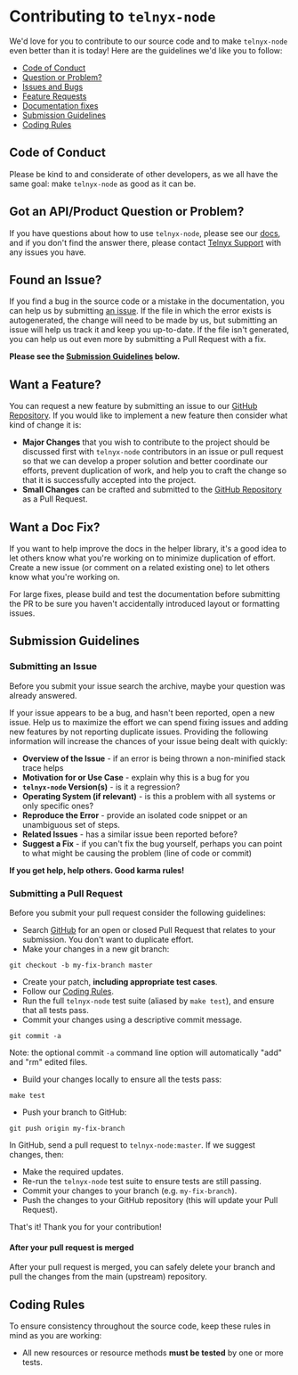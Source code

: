 # Contributing to `telnyx-node`

We'd love for you to contribute to our source code and to make `telnyx-node`
even better than it is today! Here are the guidelines we'd like you to follow:

- [Code of Conduct](#code-of-conduct)
- [Question or Problem?](#got-an-api-product-question-or-problem)
- [Issues and Bugs](#found-an-issue)
- [Feature Requests](#want-a-feature)
- [Documentation fixes](#want-a-doc-fix)
- [Submission Guidelines](#submission-guidelines)
- [Coding Rules](#coding-rules)

## Code of Conduct

Please be kind to and considerate of other developers, as we all have the same goal: make `telnyx-node` as good as
it can be.

## Got an API/Product Question or Problem?

If you have questions about how to use `telnyx-node`, please see our
[docs](./README.md), and if you don't find the answer there, please contact
[Telnyx Support](https://telnyx.com/contact-us) with any issues you have.

## Found an Issue?

If you find a bug in the source code or a mistake in the documentation, you can
help us by submitting [an issue][issue-link]. If the file in which the error
exists is autogenerated, the change will need to be made by us, but
submitting an issue will help us track it and keep you up-to-date. If the file
isn't generated, you can help us out even more by submitting a Pull Request with
a fix.

**Please see the [Submission Guidelines](#submit) below.**

## Want a Feature?

You can request a new feature by submitting an issue to our
[GitHub Repository][github]. If you would like to implement a new feature then
consider what kind of change it is:

- **Major Changes** that you wish to contribute to the project should be
  discussed first with `telnyx-node` contributors in an issue or pull request so
  that we can develop a proper solution and better coordinate our efforts,
  prevent duplication of work, and help you to craft the change so that it is
  successfully accepted into the project.
- **Small Changes** can be crafted and submitted to the
  [GitHub Repository][github] as a Pull Request.

## Want a Doc Fix?

If you want to help improve the docs in the helper library, it's a good idea to
let others know what you're working on to minimize duplication of effort. Create
a new issue (or comment on a related existing one) to let others know what
you're working on.

For large fixes, please build and test the documentation before submitting the
PR to be sure you haven't accidentally introduced layout or formatting issues.

## Submission Guidelines

### Submitting an Issue

Before you submit your issue search the archive, maybe your question was already
answered.

If your issue appears to be a bug, and hasn't been reported, open a new issue.
Help us to maximize the effort we can spend fixing issues and adding new
features by not reporting duplicate issues. Providing the following information
will increase the chances of your issue being dealt with quickly:

- **Overview of the Issue** - if an error is being thrown a non-minified stack
  trace helps
- **Motivation for or Use Case** - explain why this is a bug for you
- **`telnyx-node` Version(s)** - is it a regression?
- **Operating System (if relevant)** - is this a problem with all systems or
  only specific ones?
- **Reproduce the Error** - provide an isolated code snippet or an unambiguous
  set of steps.
- **Related Issues** - has a similar issue been reported before?
- **Suggest a Fix** - if you can't fix the bug yourself, perhaps you can point
  to what might be causing the problem (line of code or commit)

**If you get help, help others. Good karma rules!**

### Submitting a Pull Request

Before you submit your pull request consider the following guidelines:

- Search [GitHub][github] for an open or closed Pull Request that relates to
  your submission. You don't want to duplicate effort.
- Make your changes in a new git branch:

```shell
git checkout -b my-fix-branch master
```

- Create your patch, **including appropriate test cases**.
- Follow our [Coding Rules](#rules).
- Run the full `telnyx-node` test suite (aliased by `make test`), and ensure
  that all tests pass.
- Commit your changes using a descriptive commit message.

```shell
git commit -a
```

Note: the optional commit `-a` command line option will automatically "add"
and "rm" edited files.

- Build your changes locally to ensure all the tests pass:

```shell
make test
```

- Push your branch to GitHub:

```shell
git push origin my-fix-branch
```

In GitHub, send a pull request to `telnyx-node:master`.
If we suggest changes, then:

- Make the required updates.
- Re-run the `telnyx-node` test suite to ensure tests are still passing.
- Commit your changes to your branch (e.g. `my-fix-branch`).
- Push the changes to your GitHub repository (this will update your Pull Request).

That's it! Thank you for your contribution!

#### After your pull request is merged

After your pull request is merged, you can safely delete your branch and pull
the changes from the main (upstream) repository.

## Coding Rules

To ensure consistency throughout the source code, keep these rules in mind as
you are working:

- All new resources or resource methods **must be tested** by one or more tests.

[issue-link]: https://github.com/team-telnyx/telnyx-node/issues/new
[github]: https://github.com/team-telnyx/telnyx-node

